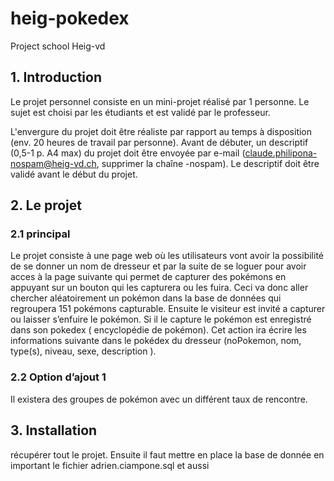 # heig-pokedex
Project school Heig-vd

## 1. Introduction

Le projet personnel consiste en un mini-projet réalisé par 1 personne. Le sujet est choisi par les étudiants et est validé par le professeur.

L'envergure du projet doit être réaliste par rapport au temps à disposition (env. 20 heures de travail par personne). Avant de débuter, un descriptif (0,5-1 p. A4 max) du projet doit être envoyée par e-mail (claude.philipona-nospam@heig-vd.ch, supprimer la chaîne -nospam). Le descriptif doit être validé avant le début du projet.

## 2. Le projet

### 2.1 principal
Le projet consiste à une page web où les utilisateurs vont avoir la possibilité de se donner un nom de dresseur et par la suite de se loguer pour avoir acces à la page suivante qui permet de capturer des pokémons en appuyant sur un bouton qui les capturera ou les fuira. Ceci va donc aller chercher aléatoirement un pokémon dans la base de données qui regroupera 151 pokémons capturable. Ensuite le visiteur est invité a capturer ou laisser s’enfuire le pokémon. Si il le capture le pokémon est enregistré dans son pokedex ( encyclopédie de pokémon). Cet action ira écrire les informations suivante dans le pokédex du dresseur (noPokemon, nom, type(s), niveau, sexe, description ).

### 2.2 Option d’ajout 1 
Il existera des groupes de pokémon avec un différent taux de rencontre.

## 3. Installation
récupérer tout le projet. Ensuite il faut mettre en place la base de donnée en important le fichier adrien.ciampone.sql et aussi
